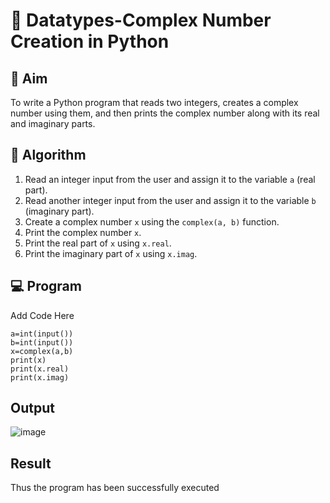 # 🧮 Datatypes-Complex Number Creation in Python

## 🎯 Aim
To write a Python program that reads two integers, creates a complex number using them, and then prints the complex number along with its real and imaginary parts.

## 🧠 Algorithm
1. Read an integer input from the user and assign it to the variable `a` (real part).
2. Read another integer input from the user and assign it to the variable `b` (imaginary part).
3. Create a complex number `x` using the `complex(a, b)` function.
4. Print the complex number `x`.
5. Print the real part of `x` using `x.real`.
6. Print the imaginary part of `x` using `x.imag`.

## 💻 Program
Add Code Here
```
a=int(input()) 
b=int(input()) 
x=complex(a,b) 
print(x) 
print(x.real) 
print(x.imag)
```
## Output
![image](https://github.com/user-attachments/assets/2fc04d6a-b126-496b-b9da-42bdab754972)


## Result
Thus the program has been successfully executed
